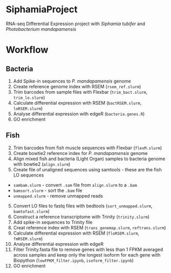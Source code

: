 # SiphamiaProject
RNA-seq Differential Expression project with _Siphamia tubifer_ and _Photobacterium mandapamensis_

# Workflow
## Bacteria
1. Add Spike-in sequences to _P. mandapamensis_ genome
2. Create reference genome index with RSEM (```rsem_ref.slurm```)
3. Trim barcodes from sample files with Flexbar (``trim_bact.slurm``, ``trim_lo.slurm``)
4. Calculate differential expression with RSEM (``bactRSEM.slurm``, ``loRSEM.slurm``)
5. Analyse differential expression with edgeR (``bacteria.genes.R``)
6. GO enrichment

## Fish
2. Trim barcodes from fish muscle sequences with Flexbar (``flexM.slurm``)
1. Create bowtie2 reference index for _P. mandapamensis_ genome
2. Align mixed fish and bacteria (Light Organ) samples to bacteria genome with bowtie2 (``align.slurm``)
4. Create file of unaligned sequences using samtools - these are the fish LO sequences  
  * ``sambam.slurm`` - convert ``.sam`` file from ``align.slurm`` to a ``.bam``
  * ``bamsort.slurm`` - sort the ``.bam`` file
  * ``unmapped.slurm`` - remove unmapped reads 
5. Convert LO files to fastq files with bedtools (``sort_unmapped.slurm``, ``bamtofast.slurm``)
6. Construct a reference transcriptome with Trinity (``trinity.slurm``)
7. Add spike-in sequences to Trinity file
8. Creat reference index with RSEM (``trans_genemap.slurm``, ``reftrans.slurm``)
9. Calculate differential expression with RSEM (``floRSEM.slurm``, ``fmRSEM.slurm``)
10. Analyse differential expression with edgeR
11. Filter Trinity.fasta file to remove genes with less than 1 FPKM averaged across samples and keep only the longest isoform for each gene with Biopython (``lowFPKM_filter.ipynb``, ``isoform_filter.ipynb``)
12. GO enrichment
